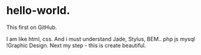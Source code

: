 # hello-world.
This first on GitHub.

I am like html, css. And i must understand Jade, Stylus, BEM.. php js mysql !Graphic Design.
Next my step - this is create beautiful.
